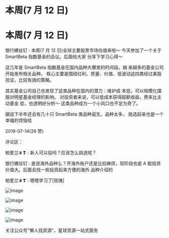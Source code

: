 # 本周(7 月 12 日)

# 本周(7 月 12 日)

银行螺丝钉 : 本周(7 月 12 日)全球主要股票市场估值来啦～ 今天参加了一个关于 SmartBeta 指数基金的会议。后面给大家 分享下学习心得～

这几年是 SmartBeta 指数基金在国内品种大爆发的时间段。越 来越多的基金公司开始发布相关品种。 核心主要是围绕红利、质量、价值、低波动这四类经过美股 验证，比较有效的策略。

其实基金公司自己也发现了这类品种在国内的潜力：维护成 本低，可以规模化摆脱对明星基金经理的影响。 对投资者来说，可以低成本获得超额收益，费率比主动基金 低，也透明好分析～ 这类品种成为一个小风口也不足为奇了。

据说下半年还会有几十只 SmartBeta 类品种诞生。品种太多， 挑选起来也是一个幸福的烦恼哇

2019-07-14(26 赞)

评论区：

柏爱兰♛❣ : 新人可以投吗？应该怎么挑选呢？

银行螺丝钉 : 是说海外品种么？开海外账户还是比较麻烦，现阶段也是 A 股投资价值大。后面会找一些投资起来方便的海外 品种介绍的

柏爱兰♛❣ : 嗯嗯学习了[玫瑰]

![image](img/Image_077.png)

![image](img/Image_078.png)

![image](img/Image_079.png)

![image](img/Image_080.png)

关注公众号"懒人找资源"，星球资源一站式服务